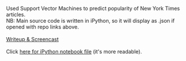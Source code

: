 Used Support Vector Machines to predict popularity of New York Times articles.
<br />
NB: Main source code is written in iPython, so it will display as .json if opened with repo links above.
<br /><br />
<a href="http://nytprediction.weebly.com/">Writeup & Screencast</a>
<br /><br />
Click <a href="https://http://nbviewer.ipython.org/github/andrew-reece/datascience/blob/master/nyt-sentiment/whatnewsisgoodnews.ipynb">here for iPython notebook file</a> (it's more readable).